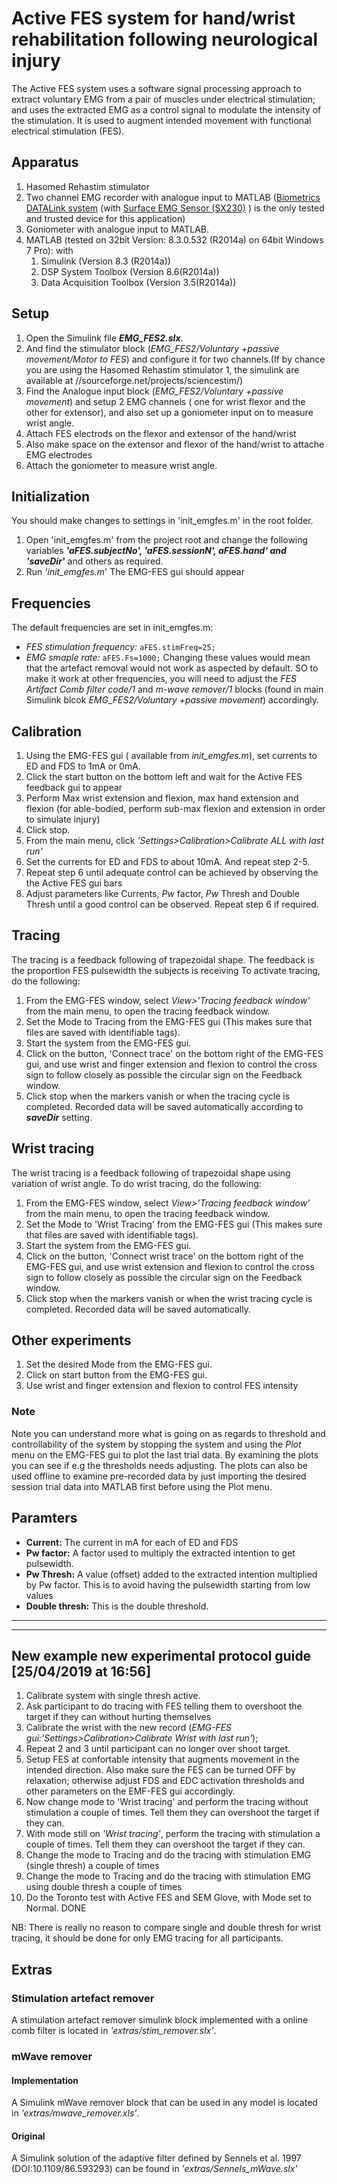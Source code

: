 

# Active FES system for hand/wrist rehabilitation following neurological injury
The Active FES system uses a software signal processing approach to extract voluntary EMG from a pair of muscles under electrical stimulation; and uses the extracted EMG as a control signal to modulate the intensity of the stimulation. It is used to augment intended movement with functional electrical stimulation (FES). 
## Apparatus
1. Hasomed Rehastim stimulator
2. Two channel EMG recorder with analogue input to MATLAB ([Biometrics DATALink system](http://www.biometricsltd.com/datalink.htm) (with [Surface EMG Sensor (SX230)](http://www.biometricsltd.com/surface-emg-sensor.htm) ) is the only tested and trusted device for this application)
2. Goniometer with analogue input to MATLAB.
3. MATLAB (tested on 32bit Version: 8.3.0.532 (R2014a) on 64bit Windows 7 Pro): with
    1. Simulink (Version 8.3 (R2014a))
    2. DSP System Toolbox (Version 8.6(R2014a))
    3. Data Acquisition Toolbox (Version 3.5(R2014a))

## Setup
1. Open the Simulink file ***EMG_FES2.slx***. 
2. And find the stimulator block (*EMG_FES2/Voluntary +passive movement/Motor to FES*) and configure it for two channels.(If by chance you are using the Hasomed Rehastim stimulator 1, the simulink are available at //sourceforge.net/projects/sciencestim/)
3. Find the Analogue input block (*EMG_FES2/Voluntary +passive movement*) and setup 2 EMG channels ( one for wrist flexor 
and the other for extensor), and also set up a goniometer input on to measure wrist angle.
4. Attach FES electrods on the flexor and extensor of the hand/wrist
5. Also make space on the extensor and flexor of the hand/wrist to attache EMG electrodes
6. Attach the goniometer to measure wrist angle.


## Initialization
You should make changes to settings in 'init_emgfes.m' in the root folder.
1. Open 'init_emgfes.m' from the project root and change the following variables ***'aFES.subjectNo', 'aFES.sessionN', aFES.hand' and 'saveDir'*** and others as required.
2. Run *'init_emgfes.m*'
The EMG-FES gui should appear

## Frequencies
The default frequencies are set in init_emgfes.m:
- *FES stimulation frequency:* 
`aFES.stimFreq=25;`
- *EMG smaple rate:* 
`aFES.Fs=1000;`
Changing these values would mean that the artefact removal would not work as aspected by default. SO to make it work at other frequencies, you will need to adjust the *FES Artifact Comb filter code/1* and *m-wave remover/1* blocks (found in main Simulink blcok *EMG_FES2/Voluntary +passive movement*) accordingly.


## Calibration
1. Using the EMG-FES gui ( available from *init_emgfes.m*), set currents to ED and FDS to 1mA or 0mA.
2. Click the start button on the bottom left and wait for the Active FES feedback gui to appear
3. Perform Max wrist extension and flexion, max hand extension and flexion (for able-bodied, perform sub-max flexion and extension in order to simulate injury)
4. Click stop.
5. From the main menu, click *'Settings>Calibration>Calibrate ALL with last run'*
6. Set the currents for ED and FDS to about 10mA. And repeat step 2-5.
7. Repeat step 6 until adequate control can be achieved by observing the the Active FES gui bars
8. Adjust parameters like Currents, *Pw* factor, *Pw* Thresh and Double Thresh until a good control can be observed. Repeat step 6 if required.

## Tracing
The tracing is a feedback following of trapezoidal shape. The feedback is the proportion FES pulsewidth the subjects is receiving
To activate tracing, do the following:
1. From the EMG-FES window, select *View>'Tracing feedback window'* from the main menu, to open the tracing feedback window.
2. Set the Mode to Tracing from the EMG-FES gui (This makes sure that files are saved with identifiable tags).
3. Start the system from the EMG-FES gui.
4. Click on the button, 'Connect trace' on the bottom right of the EMG-FES gui, and use wrist and finger extension and flexion to control the cross sign to follow closely as possible the circular sign on the Feedback window.
5. Click stop when the markers vanish or when the tracing cycle is completed. Recorded data will be saved automatically according to ***saveDir*** setting.

## Wrist tracing
The wrist tracing is a feedback following of trapezoidal shape using variation of wrist angle.
To do wrist tracing, do the following:
1. From the EMG-FES window, select *View>'Tracing feedback window'* from the main menu, to open the tracing feedback window.
2. Set the Mode to 'Wrist Tracing' from the EMG-FES gui (This makes sure that files are saved with identifiable tags).
3. Start the system from the EMG-FES gui.
4. Click on the button, 'Connect wrist trace' on the bottom right of the EMG-FES gui, and use wrist extension and flexion to control the cross sign to follow closely as possible the circular sign on the Feedback window.
5. Click stop when the markers vanish or when the wrist tracing cycle is completed. Recorded data will be saved automatically.


## Other experiments
1. Set the desired Mode from the EMG-FES gui.
2. Click on start button from the EMG-FES gui.
3. Use wrist and finger extension and flexion to control FES intensity

### Note
Note you can understand more what is going on as regards to threshold and controllability of the system by stopping the system and using the *Plot* menu on the EMG-FES gui to plot the last trial data. By examining the plots you can see if e.g the thresholds needs adjusting. The plots can also be used offline to examine pre-recorded data by just importing the desired session trial data into MATLAB first before using the Plot menu.

## Paramters
- **Current:** The current in mA for each of ED and FDS
- **Pw factor:** A factor used to multiply the extracted intention to get pulsewidth.
- **Pw Thresh:** A value (offset) added to the extracted intention multiplied by Pw factor. This is to avoid having the pulsewidth starting from low values
- **Double thresh:** This is the double threshold.

---------------------------------------------------------------
---------------------------------------------------------------
## New example new experimental protocol guide [25/04/2019 at 16:56]
1. Calibrate system with single thresh active.
2. Ask participant to do tracing with FES telling them to overshoot the target if they can without hurting themselves
3. Calibrate the wrist with the new record (*EMG-FES gui:'Settings>Calibration>Calibrate Wrist with last run'*);
4. Repeat 2 and 3 until participant can no longer over shoot target.
5. Setup FES at confortable intensity that augments movement in the intended direction. Also make sure the FES can be turned OFF by relaxation; otherwise adjust FDS and EDC activation thresholds and other parameters on the EMF-FES gui accordingly.
6. Now change mode to 'Wrist tracing' and perform the tracing without stimulation a couple of times. Tell them they can overshoot the target if they can.
7. With mode still on *'Wrist tracing'*, perform the tracing with stimulation a couple of times. Tell them they can overshoot the target if they can.
8. Change the mode to Tracing and do the tracing with stimulation EMG (single thresh) a couple of times
9. Change the mode to Tracing and do the tracing with stimulation EMG using double thresh a couple of times
10. Do the Toronto test with Active FES and SEM Glove, with Mode set to Normal.
DONE

NB:
There is really no reason to compare single and double thresh for wrist tracing, it should be done for only EMG tracing for all participants.

## Extras
### Stimulation artefact remover
A stimulation artefact remover simulink block implemented with a online comb filter is located in *'extras/stim_remover.slx'*.

### mWave remover
#### Implementation 
A Simulink mWave remover block that can be used in any model is located in *'extras/mwave_remover.xls'*.
#### Original
A Simulink solution of the adaptive filter defined by Sennels et al. 1997 (DOI:10.1109/86.593293) can be found in *'extras/Sennels_mWave.slx'*
